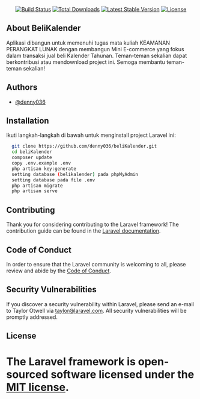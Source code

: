 <p align="center">
<a href="https://travis-ci.org/laravel/framework"><img src="https://travis-ci.org/laravel/framework.svg" alt="Build Status"></a>
<a href="https://packagist.org/packages/laravel/framework"><img src="https://poser.pugx.org/laravel/framework/d/total.svg" alt="Total Downloads"></a>
<a href="https://packagist.org/packages/laravel/framework"><img src="https://poser.pugx.org/laravel/framework/v/stable.svg" alt="Latest Stable Version"></a>
<a href="https://packagist.org/packages/laravel/framework"><img src="https://poser.pugx.org/laravel/framework/license.svg" alt="License"></a>
</p>

## About BeliKalender
Aplikasi dibangun untuk memenuhi tugas mata kuliah KEAMANAN PERANGKAT LUNAK dengan membangun Mini E-commerce yang fokus dalam transaksi jual beli Kalender Tahunan. Teman-teman sekalian dapat berkontribusi atau mendownload project ini. Semoga membantu teman-teman sekalian!

## Authors

- [@denny036](https://github.com/denny036)

## Installation

Ikuti langkah-langkah di bawah untuk menginstall project Laravel ini:

```bash
  git clone https://github.com/denny036/beliKalender.git
  cd beliKalender
  composer update
  copy .env.example .env
  php artisan key:generate
  setting database (belikalender) pada phpMyAdmin
  setting database pada file .env
  php artisan migrate
  php artisan serve
```
## Contributing

Thank you for considering contributing to the Laravel framework! The contribution guide can be found in the [Laravel documentation](https://laravel.com/docs/contributions).

## Code of Conduct

In order to ensure that the Laravel community is welcoming to all, please review and abide by the [Code of Conduct](https://laravel.com/docs/contributions#code-of-conduct).

## Security Vulnerabilities

If you discover a security vulnerability within Laravel, please send an e-mail to Taylor Otwell via [taylor@laravel.com](mailto:taylor@laravel.com). All security vulnerabilities will be promptly addressed.

## License

The Laravel framework is open-sourced software licensed under the [MIT license](https://opensource.org/licenses/MIT).
=======

